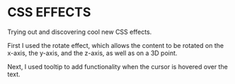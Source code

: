 # CSS EFFECTS

Trying out and discovering cool new CSS effects.

First I used the rotate effect, which allows the content to be rotated on the x-axis, the y-axis, and the z-axis, as well as on a 3D point.

Next, I used tooltip to add functionality when the cursor is hovered over the text.